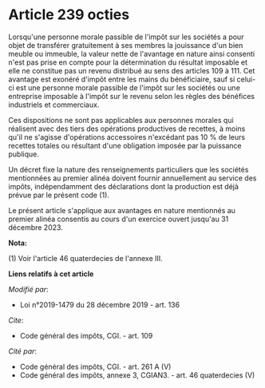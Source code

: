 # Article 239 octies

Lorsqu'une personne morale passible de l'impôt sur les sociétés a pour objet de transférer gratuitement à ses membres la
jouissance d'un bien meuble ou immeuble, la valeur nette de l'avantage en nature ainsi consenti n'est pas prise en compte
pour la détermination du résultat imposable et elle ne constitue pas un revenu distribué au sens des articles 109 à 111. Cet
avantage est exonéré d'impôt entre les mains du bénéficiaire, sauf si celui-ci est une personne morale passible de l'impôt
sur les sociétés ou une entreprise imposable à l'impôt sur le revenu selon les règles des bénéfices industriels et
commerciaux.

Ces dispositions ne sont pas applicables aux personnes morales qui réalisent avec des tiers des opérations productives de
recettes, à moins qu'il ne s'agisse d'opérations accessoires n'excédant pas 10 % de leurs recettes totales ou résultant d'une
obligation imposée par la puissance publique.

Un décret fixe la nature des renseignements particuliers que les sociétés mentionnées au premier alinéa doivent fournir
annuellement au service des impôts, indépendamment des déclarations dont la production est déjà prévue par le présent code
(1).

Le présent article s'applique aux avantages en nature mentionnés au premier alinéa consentis au cours d'un exercice ouvert
jusqu'au 31 décembre 2023.

**Nota:**

(1) Voir l'article 46 quaterdecies de l'annexe III.

**Liens relatifs à cet article**

_Modifié par_:

  - Loi n°2019-1479 du 28 décembre 2019 - art. 136

_Cite_:

  - Code général des impôts, CGI. - art. 109

_Cité par_:

  - Code général des impôts, CGI. - art. 261 A (V)
  - Code général des impôts, annexe 3, CGIAN3. - art. 46 quaterdecies (V)

